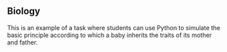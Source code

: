 ## Biology
This is an example of a task where students can use Python to simulate the basic principle according to which a baby inherits the traits of its mother and father.
